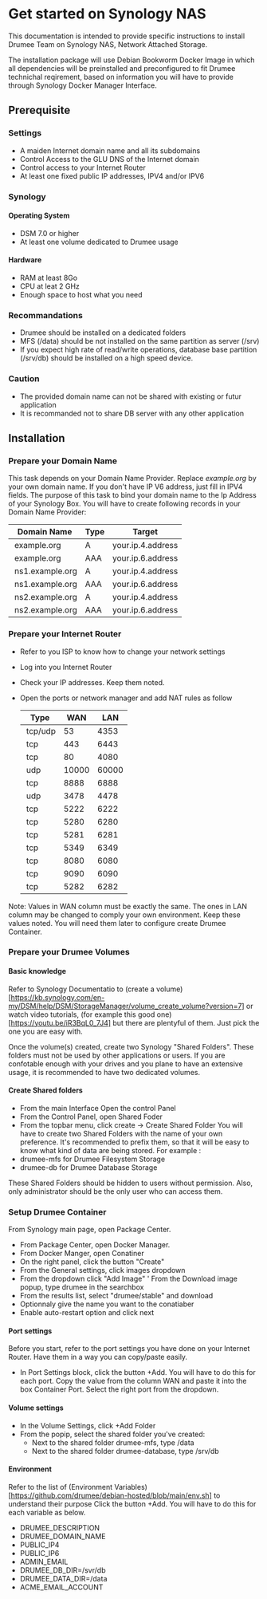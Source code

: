 # Get started on Synology NAS
This documentation is intended to provide specific instructions to install Drumee Team on Synology NAS, Network Attached Storage. 

The installation package will use Debian Bookworm Docker Image in which all dependencies will be preinstalled and preconfigured to fit Drumee technichal reqirement, based on information you will have to provide through Synology Docker Manager Interface.

## Prerequisite

### Settings
- A maiden Internet domain name and all its subdomains
- Control Access to the GLU DNS of the Internet domain
- Control access to your Internet Router
- At least one fixed public IP addresses, IPV4 and/or IPV6

### Synology
#### Operating System
- DSM 7.0 or higher
- At least one volume dedicated to Drumee usage

#### Hardware
- RAM at least 8Go
- CPU at leat 2 GHz
- Enough space to host what you need 

### Recommandations
- Drumee should be installed on a dedicated folders
- MFS (/data) should be not installed on the same partition as server (/srv)
- If you expect high rate of read/write operations, database base partition (/srv/db) should be installed on a high speed device.

### Caution
- The provided domain name can not be shared with existing or futur application
- It is recommanded not to share DB server with any other application

## Installation 
### Prepare your Domain Name
This task depends on your Domain Name Provider. Replace *example.org* by your own domain name. If you don't have IP V6 address, just fill in IPV4 fields.
The purpose of this task to bind your domain name to the Ip Address of your Synology Box. You will have to create following records in your Domain Name Provider:

  | Domain Name      |  Type  | Target             |
  |------------------|--------|--------------------|
  | example.org      | A      | your.ip.4.address  |
  | example.org      | AAA    | your.ip.6.address  |
  | ns1.example.org  | A      | your.ip.4.address  |
  | ns1.example.org  | AAA    | your.ip.6.address  |
  | ns2.example.org  | A      | your.ip.4.address  |
  | ns2.example.org  | AAA    | your.ip.6.address  |

### Prepare your Internet Router
- Refer to you ISP to know how to change your network settings
- Log into you Internet Router
- Check your IP addresses. Keep them noted.
- Open the ports or network manager and add NAT rules as follow

  | Type    |  WAN  | LAN   |
  |---------|-------|-------|
  | tcp/udp | 53    | 4353  |
  | tcp     | 443   | 6443  |
  | tcp     | 80    | 4080  |
  | udp     | 10000 | 60000 |
  | tcp     | 8888  | 6888  |
  | udp     | 3478  | 4478  |
  | tcp     | 5222  | 6222  |
  | tcp     | 5280  | 6280  |
  | tcp     | 5281  | 6281  |
  | tcp     | 5349  | 6349  |
  | tcp     | 8080  | 6080  |
  | tcp     | 9090  | 6090  |
  | tcp     | 5282  | 6282  |

Note: Values in WAN column must be exactly the same. The ones in LAN column may be changed to comply your own environment. Keep these values noted. You will need them later to configure create Drumee Container.

### Prepare your Drumee Volumes
#### Basic knowledge
Refer to Synology Documentatio to (create a volume) [https://kb.synology.com/en-my/DSM/help/DSM/StorageManager/volume_create_volume?version=7] or watch video tutorials, (for example this good one) [https://youtu.be/iR3BqL0_7J4] but there are plentyful of them. Just pick the one you are easy with.

Once the volume(s) created, create two Synology "Shared Folders". These folders must not be used by other applications or users. If you are confotable enough with your drives and you plane to have an extensive usage, it is recommended to have two dedicated volumes.

#### Create Shared folders
- From the main Interface Open the control Panel
- From the Control Panel, open Shared Foder
- From the topbar menu, click create -> Create Shared Folder
You will have to create two Shared Folders with the name of your own preference. It's recommended to prefix them, so that it will be easy to know what kind of data are being stored. For example : 
- drumee-mfs for Drumee Filesystem Storage 
- drumee-db for Drumee Database Storage

These Shared Folders should be hidden to users without permission. Also, only administrator should be the only user who can access them.

### Setup Drumee Container
From Synology main page, open Package Center. 
- From Package Center, open Docker Manager. 
- From Docker Manger, open Conatiner
- On the right panel, click the button "Create"
- From the General settings, click images dropdown
- From the dropdown click "Add Image"
' From the Download image popup, type drumee in the searchbox
- From the results list, select "drumee/stable" and download
- Optionnaly give the name you want to the conatiaber
- Enable auto-restart option and click next

#### Port settings
Before you start, refer to the port settings you have done on your Internet Router. Have them in a way you can copy/paste easily. 
- In Port Settings block, click the button +Add. You will have to do this for each port. Copy the value from the column WAN and paste it into the box Container Port. Select the right port from the dropdown.

#### Volume settings
- In the Volume Settings, click +Add Folder
- From the popip, select the shared folder you've created:
  * Next to the shared folder drumee-mfs, type /data
  * Next to the shared folder drumee-database, type /srv/db

#### Environment
Refer to the list of (Environment Variables) [https://github.com/drumee/debian-hosted/blob/main/env.sh] to understand their purpose
Click the button +Add. You will have to do this for each variable as below. 
- DRUMEE_DESCRIPTION
- DRUMEE_DOMAIN_NAME
- PUBLIC_IP4
- PUBLIC_IP6
- ADMIN_EMAIL
- DRUMEE_DB_DIR=/svr/db
- DRUMEE_DATA_DIR=/data
- ACME_EMAIL_ACCOUNT
